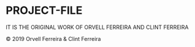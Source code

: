 # PROJECT-FILE
IT IS THE ORIGINAL WORK OF ORVELL FERREIRA AND CLINT FERREIRA

 © 2019 Orvell Ferreira & Clint Ferreira
